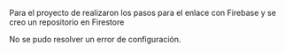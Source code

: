 Para el proyecto de realizaron los pasos para el enlace con Firebase y se creo un repositorio en Firestore

No se pudo resolver un error de configuración.
